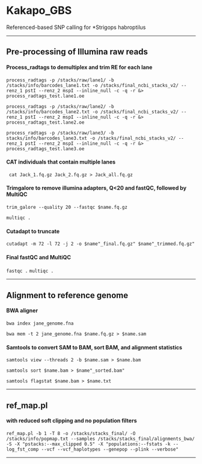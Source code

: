 # Kakapo_GBS
Referenced-based SNP calling for *Strigops habroptilus

***

## Pre-processing of Illumina raw reads

#### Process_radtags to demultiplex and trim RE for each lane 

`process_radtags -p /stacks/raw/lane1/ -b /stacks/info/barcodes_lane1.txt -o /stacks/final_ncbi_stacks_v2/ --renz_1 pstI --renz_2 mspI --inline_null -c -q -r &> process_radtags_test.lane1.oe `

`process_radtags -p /stacks/raw/lane2/ -b /stacks/info/barcodes_lane2.txt -o /stacks/final_ncbi_stacks_v2/ --renz_1 pstI --renz_2 mspI --inline_null -c -q -r &> process_radtags_test.lane2.oe `

`process_radtags -p /stacks/raw/lane3/ -b stacks/info/barcodes_lane3.txt -o /stacks/final_ncbi_stacks_v2/ --renz_1 pstI --renz_2 mspI --inline_null -c -q -r &> process_radtags_test.lane3.oe `


#### CAT individuals that contain multiple lanes

` cat Jack_1.fq.gz Jack_2.fq.gz > Jack_all.fq.gz`


#### Trimgalore to remove illumina adapters, Q<20 and fastQC, followed by MultiQC

`trim_galore --quality 20 --fastqc $name.fq.gz`

`multiqc .`


#### Cutadapt to truncate

`cutadapt -m 72 -l 72 -j 2 -o $name"_final.fq.gz" $name"_trimmed.fq.gz"`


#### Final fastQC and MultiQC
`fastqc .`
`multiqc .`

***

## Alignment to reference genome

#### BWA aligner

`bwa index jane_genome.fna`

`bwa mem -t 2 jane_genome.fna $name.fq.gz > $name.sam`

#### Samtools to convert SAM to BAM, sort BAM, and alignment statistics

`samtools view --threads 2 -b $name.sam > $name.bam`

`samtools sort $name.bam > $name"_sorted.bam"`

`samtools flagstat $name.bam > $name.txt`

***

## ref_map.pl

#### with reduced soft clipping and no population filters

`ref_map.pl -b 1 -T 8 -o /stacks/stacks_final/ -O /stacks/info/popmap.txt --samples /stacks/stacks_final/alignments_bwa/ -S -X "pstacks:--max_clipped 0.5" -X "populations:--fstats -k --log_fst_comp --vcf --vcf_haplotypes --genepop --plink --verbose"`

***
